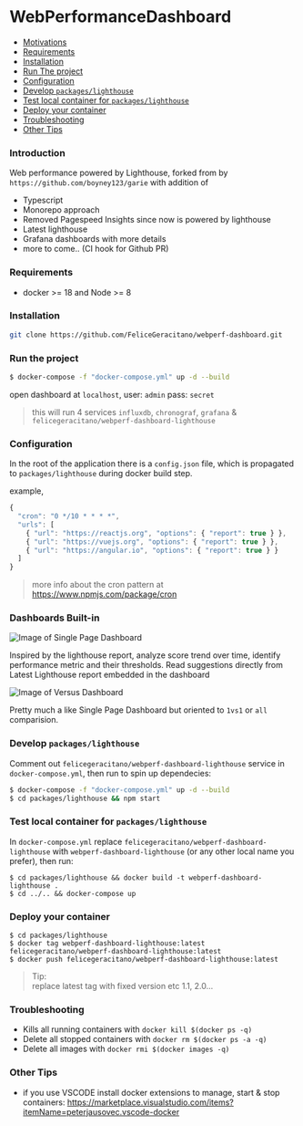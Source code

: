 # WebPerformanceDashboard

- [Motivations](#Motivations)
- [Requirements](#Requirements)
- [Installation](#Installation)
- [Run The project](#Run-The-project)
- [Configuration](#Configuration)
- [Develop `packages/lighthouse`](#develop-`packages/lighthouse`)
- [Test local container for `packages/lighthouse`](#Test-local-container-for-`packages/lighthouse`)
- [Deploy your container](#Deploy-your-container)
- [Troubleshooting](#Troubleshooting)
- [Other Tips](#Other-Tips)

### Introduction

Web performance powered by Lighthouse, forked from by `https://github.com/boyney123/garie` with addition of

- Typescript
- Monorepo approach
- Removed Pagespeed Insights since now is powered by lighthouse
- Latest lighthouse
- Grafana dashboards with more details
- more to come.. (CI hook for Github PR)

### Requirements

- docker >= 18 and Node >= 8

### Installation

```bash
git clone https://github.com/FeliceGeracitano/webperf-dashboard.git
```

### Run the project

```bash
$ docker-compose -f "docker-compose.yml" up -d --build
```

open dashboard at `localhost`, user: `admin` pass: `secret`

> this will run 4 services `influxdb`, `chronograf`, `grafana` & `felicegeracitano/webperf-dashboard-lighthouse`

### Configuration

In the root of the application there is a `config.json` file, which is propagated to `packages/lighthouse` during docker build step.

example,

```js
{
  "cron": "0 */10 * * * *",
  "urls": [
    { "url": "https://reactjs.org", "options": { "report": true } },
    { "url": "https://vuejs.org", "options": { "report": true } },
    { "url": "https://angular.io", "options": { "report": true } }
  ]
}
```

> more info about the cron pattern at https://www.npmjs.com/package/cron

### Dashboards Built-in

![Image of Single Page Dashboard](https://via.placeholder.com/150)

Inspired by the lighthouse report, analyze score trend over time, identify performance metric and their thresholds. Read suggestions directly from Latest Lighthouse report embedded in the dashboard

![Image of Versus Dashboard](https://via.placeholder.com/150)

Pretty much a like Single Page Dashboard but oriented to `1vs1` or `all` comparision.

### Develop `packages/lighthouse`

Comment out `felicegeracitano/webperf-dashboard-lighthouse` service in `docker-compose.yml`, then run to spin up dependecies:

```bash
$ docker-compose -f "docker-compose.yml" up -d --build
$ cd packages/lighthouse && npm start
```

### Test local container for `packages/lighthouse`

In `docker-compose.yml` replace `felicegeracitano/webperf-dashboard-lighthouse` with
`webperf-dashboard-lighthouse` (or any other local name you prefer), then run:

```
$ cd packages/lighthouse && docker build -t webperf-dashboard-lighthouse .
$ cd ../.. && docker-compose up
```

### Deploy your container

```
$ cd packages/lighthouse
$ docker tag webperf-dashboard-lighthouse:latest felicegeracitano/webperf-dashboard-lighthouse:latest
$ docker push felicegeracitano/webperf-dashboard-lighthouse:latest
```

> Tip:  
> replace latest tag with fixed version etc 1.1, 2.0...

### Troubleshooting

- Kills all running containers with `docker kill $(docker ps -q)`
- Delete all stopped containers with `docker rm $(docker ps -a -q)`
- Delete all images with `docker rmi $(docker images -q)`

### Other Tips

- if you use VSCODE install docker extensions to manage, start & stop containers: https://marketplace.visualstudio.com/items?itemName=peterjausovec.vscode-docker
